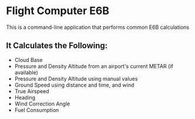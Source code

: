 # Flight Computer E6B
This is a command-line application that performs common E6B calculations
## It Calculates the Following:
- Cloud Base
- Pressure and Density Altitude from an airport's current METAR (if available)
- Pressure and Density Altitude using manual values
- Ground Speed using distance and time, and wind
- True Airspeed
- Heading
- Wind Correction Angle
- Fuel Consumption
